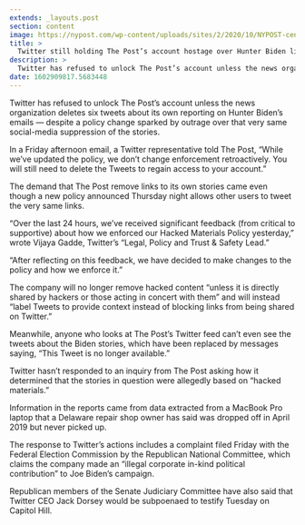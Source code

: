 ```yaml
--- 
extends: _layouts.post 
section: content 
image: https://nypost.com/wp-content/uploads/sites/2/2020/10/NYPOST-censored-1.jpg?quality=90&strip=all&w=1200 
title: > 
  Twitter still holding The Post’s account hostage over Hunter Biden links 
description: > 
  Twitter has refused to unlock The Post’s account unless the news organization deletes six tweets about its own reporting on Hunter Biden’s emails — despite a policy change sparked by outrage over that very same social-media suppression of the stories.In a Friday afternoon email, a Twitter representative told The Post, “While we’ve updated the policy, we don’t change enforcement retroactively.You will still need to delete the Tweets to regain access to your account.”The demand that The Post remove links to its own stories came even though a new policy announced Thursday night allows other users to tweet the very same links.The response to Twitter’s actions includes a complaint filed Friday with the Federal Election Commission by the Republican National Committee, which claims the company made an “illegal corporate in-kind political contribution” to Joe Biden’s campaign.Republican members of the Senate Judiciary Committee have also said that Twitter CEO Jack Dorsey would be subpoenaed to testify Tuesday on Capitol Hill. 
date: 1602909817.5683448 
--- 
```

Twitter has refused to unlock The Post’s account unless the news organization deletes six tweets about its own reporting on Hunter Biden’s emails — despite a policy change sparked by outrage over that very same social-media suppression of the stories.

In a Friday afternoon email, a Twitter representative told The Post, “While we’ve updated the policy, we don’t change enforcement retroactively. You will still need to delete the Tweets to regain access to your account.”

The demand that The Post remove links to its own stories came even though a new policy announced Thursday night allows other users to tweet the very same links.

“Over the last 24 hours, we’ve received significant feedback (from critical to supportive) about how we enforced our Hacked Materials Policy yesterday,” wrote Vijaya Gadde, Twitter’s “Legal, Policy and Trust & Safety Lead.”

“After reflecting on this feedback, we have decided to make changes to the policy and how we enforce it.”

The company will no longer remove hacked content “unless it is directly shared by hackers or those acting in concert with them” and will instead “label Tweets to provide context instead of blocking links from being shared on Twitter.”

Meanwhile, anyone who looks at The Post’s Twitter feed can’t even see the tweets about the Biden stories, which have been replaced by messages saying, “This Tweet is no longer available.”

Twitter hasn’t responded to an inquiry from The Post asking how it determined that the stories in question were allegedly based on “hacked materials.”

Information in the reports came from data extracted from a MacBook Pro laptop that a Delaware repair shop owner has said was dropped off in April 2019 but never picked up.

The response to Twitter’s actions includes a complaint filed Friday with the Federal Election Commission by the Republican National Committee, which claims the company made an “illegal corporate in-kind political contribution” to Joe Biden’s campaign.

Republican members of the Senate Judiciary Committee have also said that Twitter CEO Jack Dorsey would be subpoenaed to testify Tuesday on Capitol Hill.